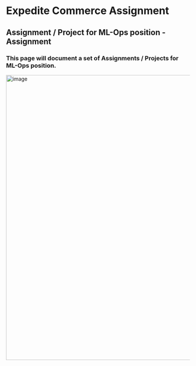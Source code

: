 # Expedite Commerce Assignment

## Assignment / Project for ML-Ops position - Assignment
### This page will document a set of Assignments / Projects for ML-Ops position.

<img width="780" alt="image" src="https://user-images.githubusercontent.com/41099057/174471782-341a69b9-d2ac-42b4-ba9c-605d79b15520.png">
